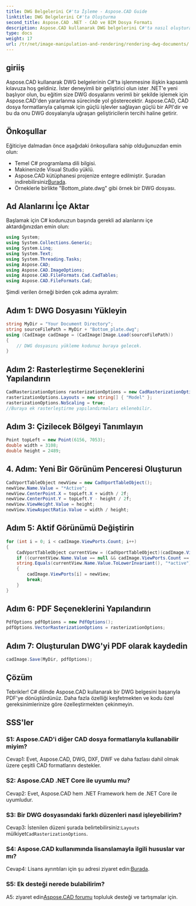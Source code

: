 ```yaml
---
title: DWG Belgelerini C#'ta İşleme - Aspose.CAD Guide
linktitle: DWG Belgelerini C#'ta Oluşturma
second_title: Aspose.CAD .NET - CAD ve BIM Dosya Formatı
description: Aspose.CAD kullanarak DWG belgelerini C#'ta nasıl oluşturacağınızı öğrenin. Bu adım adım kılavuz, kod örnekleriyle içe aktarmayı, yapılandırmayı ve kaydetmeyi kapsar.
type: docs
weight: 17
url: /tr/net/image-manipulation-and-rendering/rendering-dwg-documents/
---
```

## giriiş

Aspose.CAD kullanarak DWG belgelerinin C#'ta işlenmesine ilişkin kapsamlı kılavuza hoş geldiniz. İster deneyimli bir geliştirici olun ister .NET'e yeni başlıyor olun, bu eğitim size DWG dosyalarını verimli bir şekilde işlemek için Aspose.CAD'den yararlanma sürecinde yol gösterecektir. Aspose.CAD, CAD dosya formatlarıyla çalışmak için güçlü işlevler sağlayan güçlü bir API'dir ve bu da onu DWG dosyalarıyla uğraşan geliştiricilerin tercihi haline getirir.

## Önkoşullar

Eğiticiye dalmadan önce aşağıdaki önkoşullara sahip olduğunuzdan emin olun:

- Temel C# programlama dili bilgisi.
- Makinenizde Visual Studio yüklü.
-  Aspose.CAD kütüphanesi projenize entegre edilmiştir. Şuradan indirebilirsiniz[Burada](https://releases.aspose.com/cad/net/).
- Örneklerle birlikte "Bottom_plate.dwg" gibi örnek bir DWG dosyası.

## Ad Alanlarını İçe Aktar

Başlamak için C# kodunuzun başında gerekli ad alanlarını içe aktardığınızdan emin olun:

```csharp
using System;
using System.Collections.Generic;
using System.Linq;
using System.Text;
using System.Threading.Tasks;
using Aspose.CAD;
using Aspose.CAD.ImageOptions;
using Aspose.CAD.FileFormats.Cad.CadTables;
using Aspose.CAD.FileFormats.Cad;
```

Şimdi verilen örneği birden çok adıma ayıralım:

## Adım 1: DWG Dosyasını Yükleyin

```csharp
string MyDir = "Your Document Directory";
string sourceFilePath = MyDir + "Bottom_plate.dwg";
using (CadImage cadImage = (CadImage)Image.Load(sourceFilePath))
{
    // DWG dosyasını yükleme kodunuz buraya gelecek.
}
```

## Adım 2: Rasterleştirme Seçeneklerini Yapılandırın

```csharp
CadRasterizationOptions rasterizationOptions = new CadRasterizationOptions();
rasterizationOptions.Layouts = new string[] { "Model" };
rasterizationOptions.NoScaling = true;
//Buraya ek rasterleştirme yapılandırmaları eklenebilir.
```

## Adım 3: Çizilecek Bölgeyi Tanımlayın

```csharp
Point topLeft = new Point(6156, 7053);
double width = 3108;
double height = 2489;
```

## 4. Adım: Yeni Bir Görünüm Penceresi Oluşturun

```csharp
CadVportTableObject newView = new CadVportTableObject();
newView.Name.Value = "*Active";
newView.CenterPoint.X = topLeft.X + width / 2f;
newView.CenterPoint.Y = topLeft.Y - height / 2f;
newView.ViewHeight.Value = height;
newView.ViewAspectRatio.Value = width / height;
```

## Adım 5: Aktif Görünümü Değiştirin

```csharp
for (int i = 0; i < cadImage.ViewPorts.Count; i++)
{
    CadVportTableObject currentView = (CadVportTableObject)(cadImage.ViewPorts[i]);
    if ((currentView.Name.Value == null && cadImage.ViewPorts.Count == 1) ||
    string.Equals(currentView.Name.Value.ToLowerInvariant(), "*active"))
    {
        cadImage.ViewPorts[i] = newView;
        break;
    }
}
```

## Adım 6: PDF Seçeneklerini Yapılandırın

```csharp
PdfOptions pdfOptions = new PdfOptions();
pdfOptions.VectorRasterizationOptions = rasterizationOptions;
```

## Adım 7: Oluşturulan DWG'yi PDF olarak kaydedin

```csharp
cadImage.Save(MyDir, pdfOptions);
```

## Çözüm

Tebrikler! C# dilinde Aspose.CAD kullanarak bir DWG belgesini başarıyla PDF'ye dönüştürdünüz. Daha fazla özelliği keşfetmekten ve kodu özel gereksinimlerinize göre özelleştirmekten çekinmeyin.

## SSS'ler

### S1: Aspose.CAD'i diğer CAD dosya formatlarıyla kullanabilir miyim?

Cevap1: Evet, Aspose.CAD, DWG, DXF, DWF ve daha fazlası dahil olmak üzere çeşitli CAD formatlarını destekler.

### S2: Aspose.CAD .NET Core ile uyumlu mu?

Cevap2: Evet, Aspose.CAD hem .NET Framework hem de .NET Core ile uyumludur.

### S3: Bir DWG dosyasındaki farklı düzenleri nasıl işleyebilirim?

 Cevap3: İstenilen düzeni şurada belirtebilirsiniz:`Layouts` mülkiyet`CadRasterizationOptions`.

### S4: Aspose.CAD kullanımında lisanslamayla ilgili hususlar var mı?

 Cevap4: Lisans ayrıntıları için şu adresi ziyaret edin:[Burada](https://purchase.aspose.com/buy).

### S5: Ek desteği nerede bulabilirim?

A5: ziyaret edin[Aspose.CAD forumu](https://forum.aspose.com/c/cad/19) topluluk desteği ve tartışmalar için.